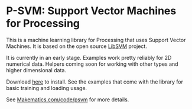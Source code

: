 # P-SVM: Support Vector Machines for Processing

This is a machine learning library for Processing that uses Support Vector Machines. It is based on the open source [LibSVM](http://www.csie.ntu.edu.tw/~cjlin/libsvm/) project.

It is currently in an early stage. Examples work pretty reliably for 2D numerical data. Helpers coming soon for working with other types and higher dimensional data.

Download [here](https://github.com/downloads/atduskgreg/Processing-SVM/PSVM.zip) to install. See the examples that come with the library for basic training and loading usage.

See [Makematics.com/code/psvm](http://makematics.com/code/psvm) for more details.
